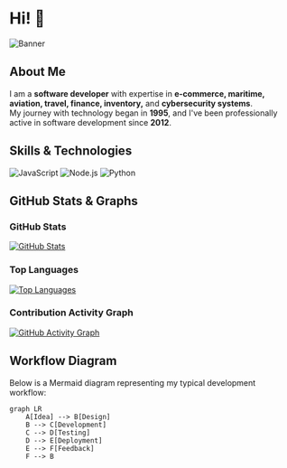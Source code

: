 
# Hi! 👋

![Banner](https://via.placeholder.com/1000x250?text=Welcome+to+My+Profile)

## About Me
I am a **software developer** with expertise in **e-commerce, maritime, aviation, travel, finance, inventory,** and **cybersecurity systems**.  
My journey with technology began in **1995**, and I've been professionally active in software development since **2012**.

## Skills & Technologies

![JavaScript](https://img.shields.io/badge/-JavaScript-F7DF1E?style=flat&logo=javascript)
![Node.js](https://img.shields.io/badge/-Node.js-68A063?style=flat&logo=node.js)
![Python](https://img.shields.io/badge/-Python-3776AB?style=flat&logo=python)

## GitHub Stats & Graphs

### GitHub Stats
[![GitHub Stats](https://github-readme-stats.vercel.app/api?username=g-h-0-S-t&show_icons=true&theme=neon)](https://github.com/g-h-0-S-t)

### Top Languages
[![Top Languages](https://github-readme-stats.vercel.app/api/top-langs/?username=g-h-0-S-t&layout=compact&theme=radical)](https://github.com/g-h-0-S-t)

### Contribution Activity Graph
[![GitHub Activity Graph](https://github-readme-activity-graph.vercel.app/graph?username=g-h-0-S-t&theme=tokyo-night&bg_color=000)](https://github.com/g-h-0-S-t/github-readme-activity-graph)


## Workflow Diagram

Below is a Mermaid diagram representing my typical development workflow:

```mermaid
graph LR
    A[Idea] --> B[Design]
    B --> C[Development]
    C --> D[Testing]
    D --> E[Deployment]
    E --> F[Feedback]
    F --> B
